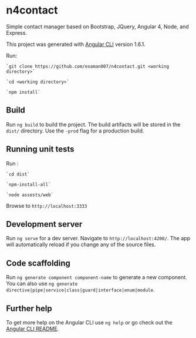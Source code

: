 # n4contact
Simple contact manager based on Bootstrap, JQuery, Angular 4, Node, and  Express.

This project was generated with [Angular CLI](https://github.com/angular/angular-cli) version 1.6.1.

Run:

    `git clone https://github.com/examan007/n4contact.git <working directory>`

    `cd <working directory>`

	`npm install`

## Build

Run `ng build` to build the project. The build artifacts will be stored in the `dist/` directory. Use the `-prod` flag for a production build.

## Running unit tests

Run :
 
   
	`cd dist`

    `npm-install-all`

	`node assests/web`

Browse to `http://localhost:3333`

## Development server

Run `ng serve` for a dev server. Navigate to `http://localhost:4200/`. The app will automatically reload if you change any of the source files.

## Code scaffolding

Run `ng generate component component-name` to generate a new component. You can also use `ng generate directive|pipe|service|class|guard|interface|enum|module`.

## Further help

To get more help on the Angular CLI use `ng help` or go check out the [Angular CLI README](https://github.com/angular/angular-cli/blob/master/README.md).
